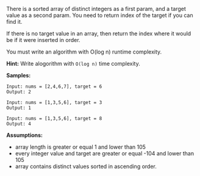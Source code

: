 There is a sorted array of distinct integers as a first param, and a target value as a second param. You need to return index of the target if you can find it.

If there is no target value in an array, then return the index where it would be if it were inserted in order.

You must write an algorithm with O(log n) runtime complexity.

**Hint:**
Write alogorithm with `O(log n)` time complexity.

**Samples:**
```
Input: nums = [2,4,6,7], target = 6
Output: 2
```
```
Input: nums = [1,3,5,6], target = 3
Output: 1
```
```
Input: nums = [1,3,5,6], target = 8
Output: 4
```
**Assumptions:**
* array length is greater or equal 1 and lower than 105
* every integer value and target are greater or equal -104 and lower than 105
* array contains distinct values sorted in ascending order.

